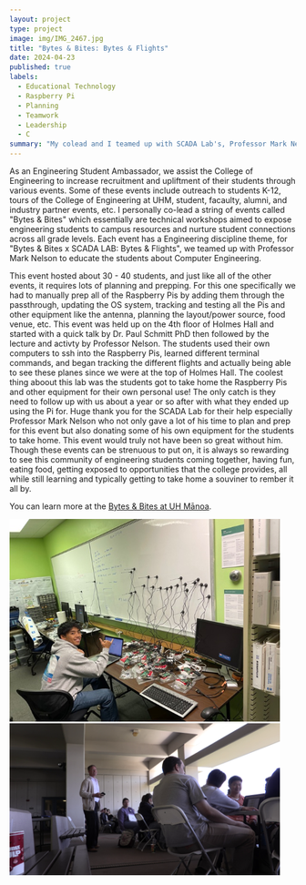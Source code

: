 ```yaml
---
layout: project
type: project
image: img/IMG_2467.jpg
title: "Bytes & Bites: Bytes & Flights"
date: 2024-04-23
published: true
labels:
  - Educational Technology
  - Raspberry Pi
  - Planning
  - Teamwork
  - Leadership
  - C
summary: "My colead and I teamed up with SCADA Lab's, Professor Mark Nelson, to create an interactive event for Engineering students by having them track airplanes using Raspberry Pis and teach them more about Computer Engineering."
---
```


As an Engineering Student Ambassador, we assist the College of Engineering to increase recruitment and upliftment of their students through various events. Some of these events include outreach to students K-12, tours of the College of Engineering at UHM, student, facaulty, alumni, and industry partner events, etc. I personally co-lead a string of events called "Bytes & Bites" which essentially are technical workshops aimed to expose engineering students to campus resources and nurture student connections across all grade levels. Each event has a Engineering discipline theme, for "Bytes & Bites x SCADA LAB: Bytes & Flights", we teamed up with Professor Mark Nelson to educate the students about Computer Engineering.

This event hosted about 30 - 40 students, and just like all of the other events, it requires lots of planning and prepping. For this one specifically we had to manually prep all of the Raspberry Pis by adding them through the passthrough, updating the OS system, tracking and testing all the Pis and other equipment like the antenna, planning the layout/power source, food venue, etc. This event was held up on the 4th floor of Holmes Hall and started with a quick talk by Dr. Paul Schmitt PhD then followed by the lecture and activty by Professor Nelson. The students used their own computers to ssh into the Raspberry Pis, learned different terminal commands, and began tracking the different flights and actually being able to see these planes since we were at the top of Holmes Hall. The coolest thing aboout this lab was the students got to take home the Raspberry Pis and other equipment for their own personal use! The only catch is they need to follow up with us about a year or so after with what they ended up using the Pi for. Huge thank you for the SCADA Lab for their help especially Professor Mark Nelson who not only gave a lot of his time to plan and prep for this event but also donating some of his own equipment for the students to take home. This event would truly not have been so great without him. Though these events can be strenuous to put on, it is always so rewarding to see this community of engineering students coming together, having fun, eating food, getting exposed to opportunities that the college provides, all while still learning and typically getting to take home a souviner to rember it all by.

You can learn more at the [Bytes & Bites at UH Mānoa](https://www.eng.hawaii.edu/students/current-students/student-programs/esa/bytes-and-bites/).

<img src="../img/IMG_1353.jpeg" width = "475px"> <img src="../img/BytesnBites6.png" width="475px" >
